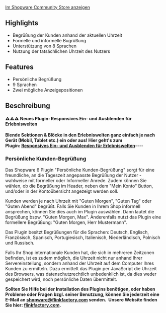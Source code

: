 <a href="https://store.shopware.com/flink49218718105/persoenliche-kunden-begruessung.html" target="_blank">Im Shopware Community Store anzeigen</a>

## Highlights

* Begrüßung der Kunden anhand der aktuellen Uhrzeit
* Formelle und informelle Bugrüßung
* Unterstützung von 8 Sprachen
* Nutzung der tatsächlichen Uhrzeit des Nutzers

## Features

* Persönliche Begrüßung
* 9 Sprachen
* Zwei mögliche Anzeigepositionen

## Beschreibung

#### ⚠️⚠️⚠️ **Neues Plugin:** **Responsives Ein- und Ausblenden für Erlebniswelten**

**Blende Sektionen & Blöcke in den Erlebniswelten ganz einfach je nach Gerät (Mobil, Tablet etc.) ein oder aus!
Hier geht's zum Plugin: [Responsives Ein- und Ausblenden für Erlebniswelten](https://store.shopware.com/flink71241235154/responsives-ein-und-ausblenden-fuer-erlebniswelten.html)**----

### Persönliche Kunden-Begrüßung

Das Shopware 6 Plugin "Persönliche Kunden-Begrüßung" sorgt für eine freundliche, an die Tageszeit angepasste Begrüßung der Nutzer - wahlweise mit formeller oder Informeller Anrede. Zudem können Sie wählen, ob die Begrüßung im Header, neben dem "Mein Konto" Button, und/oder in der Kontoübersicht angezeigt werden soll.


Kunden werden je nach Uhrzeit mit "Guten Morgen", "Guten Tag" oder "Guten Abend" begrüßt. Falls Sie Kunden in Ihrem Shop informell ansprechen, können Sie dies auch im Plugin auswählen. Dann lautet die Begrüßung bspw. "Guten Morgen, Max". Anderenfalls nutzt das Plugin eine formellere Begrüßung: "Guten Morgen, Herr Mustermann".

Das Plugin besitzt Begrüßungen für die Sprachen: Deutsch, Englisch, Französisch, Spanisch, Portugiesisch, Italienisch, Niederländisch, Polnisch und Russisch.

Falls Ihr Shop internationale Kunden hat, die sich in mehreren Zeitzonen befinden, ist es zudem möglich, die Uhrzeit nicht nur anhand Ihrer Servereinstellung, sondern anhand der Uhrzeit auf dem Computer Ihres Kunden zu ermitteln. Dazu ermittelt das Plugin per JavaScript die Uhrzeit des Browsers, was datenschutzrechtlich unbedenklich ist, da dies weder gespeichert wird, noch persönliche Daten übermittelt.

**Sollten Sie Hilfe bei der Installation des Plugins benötigen, oder haben Probleme oder Fragen bzgl. seiner Benutzung, können Sie jederzeit eine E-Mail an shopware@flinkfactory.com senden.  Unsere Website finden Sie hier: [flinkfactory.com](https://flinkfactory.com).**




